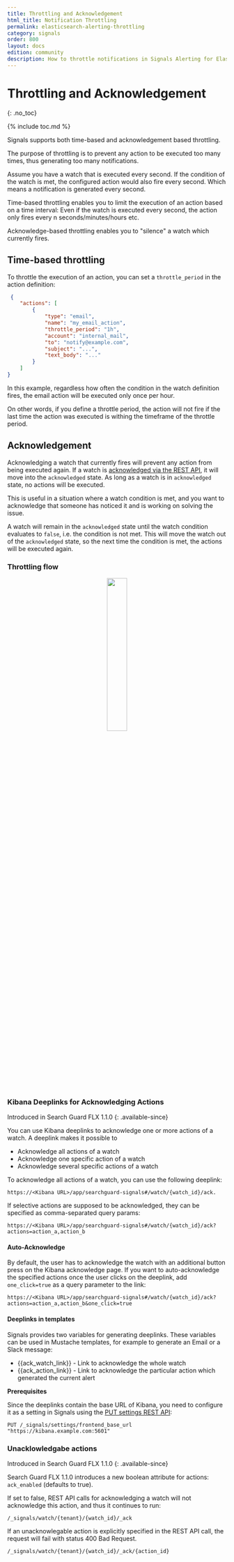 ```yaml
---
title: Throttling and Acknowledgement
html_title: Notification Throttling
permalink: elasticsearch-alerting-throttling
category: signals
order: 800
layout: docs
edition: community
description: How to throttle notifications in Signals Alerting for Elasticsearch to prevent alert flooding
---
```


<!--- Copyright 2022 floragunn GmbH -->

# Throttling and Acknowledgement
{: .no_toc}

{% include toc.md %}

Signals supports both time-based and acknowledgement based throttling.

The purpose of throttling is to prevent any action to be executed too many times, thus generating too many notifications.

Assume you have a watch that is executed every second. If the condition of the watch is met, the configured action would also fire every second. Which means a notification is generated every second.

Time-based throttling enables you to limit the execution of an action based on a time interval: Even if the watch is executed every second, the action only fires every n seconds/minutes/hours etc.

Acknowledge-based throttling enables you to "silence" a watch which currently fires.  

## Time-based throttling

To throttle the execution of an action, you can set a `throttle_period` in the action definition:

```json
 {
	"actions": [
		{
			"type": "email",
			"name": "my_email_action",
			"throttle_period": "1h",
			"account": "internal_mail",
			"to": "notify@example.com",
			"subject": "...",
			"text_body": "..."
		}
	]
}
```

In this example, regardless how often the condition in the watch definition fires, the email action will be executed only once per hour.

On other words, if you define a throttle period, the action will not fire if the last time the action was executed is withing the timeframe of the throttle period.

## Acknowledgement

Acknowledging a watch that currently fires will prevent any action from being executed again. If a watch is [acknowledged via the REST API](rest_api_watch_acknowledge.md), it will move into the `acknowledged` state. As long as a watch is in `acknowledged` state, no actions will be executed.

This is useful in a situation where a watch condition is met, and you want to acknowledge that someone has noticed it and is working on solving the issue. 

A watch will remain in the `acknowledged` state until the watch condition evaluates to `false`, i.e. the condition is not met. This will move the watch out of the `acknowledged` state, so the next time the condition is met, the actions will be executed again.

### Throttling flow

<p align="center">
<img src="throttling.png" style="width: 30%" class="md_image"/>
</p>

### Kibana Deeplinks for Acknowledging Actions

Introduced in Search Guard FLX 1.1.0
{: .available-since}

You can use Kibana deeplinks to acknowledge one or more actions of a watch. A deeplink makes it possible to

- Acknowledge all actions of a watch
- Acknowledge one specific action of a watch
- Acknowledge several specific actions of a watch

To acknowledge all actions of a watch, you can use the following deeplink:

```
https://<Kibana URL>/app/searchguard-signals#/watch/{watch_id}/ack. 
```

If selective actions are supposed to be acknowledged, they can be specified as comma-separated query params:

```
https://<Kibana URL>/app/searchguard-signals#/watch/{watch_id}/ack?actions=action_a,action_b
```

#### Auto-Acknowledge

By default, the user has to acknowledge the watch with an additional button press on the Kibana acknowledge page.
If you want to auto-acknowledge the specified actions once the user clicks on the deeplink, add `one_click=true` as a query parameter to the link:

```
https://<Kibana URL>/app/searchguard-signals#/watch/{watch_id}/ack?actions=action_a,action_b&one_click=true
```

#### Deeplinks in templates

Signals provides two variables for generating deeplinks. These variables can be used in Mustache templates, for example to generate
an Email or a Slack message:

* {{ack_watch_link}} - Link to acknowledge the whole watch
* {{ack_action_link}} - Link to acknowledge the particular action which generated the current alert

**Prerequisites**

Since the deeplinks contain the base URL of Kibana, you need to configure it as a setting in Signals using the [PUT settings REST API](elasticsearch-alerting-rest-api-settings-put):

```
PUT /_signals/settings/frontend_base_url
"https://kibana.example.com:5601"
```

### Unacklowledgabe actions

Introduced in Search Guard FLX 1.1.0
{: .available-since}

Search Guard FLX 1.1.0 introduces a new boolean attribute for actions: `ack_enabled` (defaults to true).

If set to false, REST API calls for acknowledging a watch will not acknowledge this action, and thus it continues to run:

```
/_signals/watch/{tenant}/{watch_id}/_ack 
```

If an unacknowlegable action is explicitly specified in the REST API call, the request will fail with status 400 Bad Request.

```
/_signals/watch/{tenant}/{watch_id}/_ack/{action_id}
```
